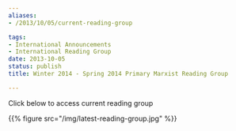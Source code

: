 ```yaml
---
aliases:
- /2013/10/05/current-reading-group

tags:
- International Announcements
- International Reading Group
date: 2013-10-05
status: publish
title: Winter 2014 - Spring 2014 Primary Marxist Reading Group

---
```

Click below to access current reading group

{{% figure src="/img/latest-reading-group.jpg" %}}
